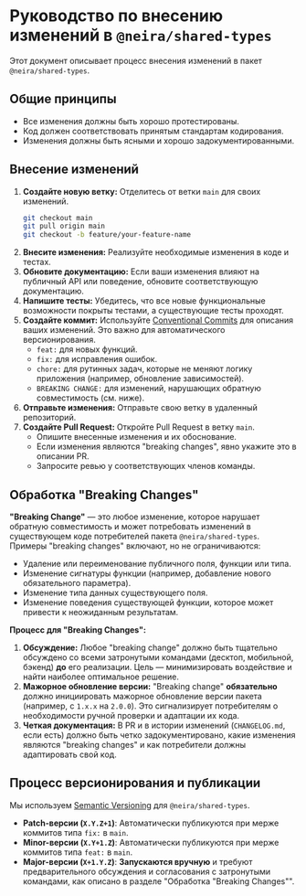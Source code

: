 # Руководство по внесению изменений в `@neira/shared-types`

Этот документ описывает процесс внесения изменений в пакет `@neira/shared-types`.

## Общие принципы

- Все изменения должны быть хорошо протестированы.
- Код должен соответствовать принятым стандартам кодирования.
- Изменения должны быть ясными и хорошо задокументированными.

## Внесение изменений

1.  **Создайте новую ветку:** Отделитесь от ветки `main` для своих изменений.
    ```bash
    git checkout main
    git pull origin main
    git checkout -b feature/your-feature-name
    ```
2.  **Внесите изменения:** Реализуйте необходимые изменения в коде и тестах.
3.  **Обновите документацию:** Если ваши изменения влияют на публичный API или поведение, обновите соответствующую документацию.
4.  **Напишите тесты:** Убедитесь, что все новые функциональные возможности покрыты тестами, а существующие тесты проходят.
5.  **Создайте коммит:** Используйте [Conventional Commits](https://www.conventionalcommits.org/en/v1.0.0/) для описания ваших изменений. Это важно для автоматического версионирования.
    - `feat:` для новых функций.
    - `fix:` для исправления ошибок.
    - `chore:` для рутинных задач, которые не меняют логику приложения (например, обновление зависимостей).
    - `BREAKING CHANGE:` для изменений, нарушающих обратную совместимость (см. ниже).
6.  **Отправьте изменения:** Отправьте свою ветку в удаленный репозиторий.
7.  **Создайте Pull Request:** Откройте Pull Request в ветку `main`.
    - Опишите внесенные изменения и их обоснование.
    - Если изменения являются "breaking changes", явно укажите это в описании PR.
    - Запросите ревью у соответствующих членов команды.

## Обработка "Breaking Changes"

**"Breaking Change"** — это любое изменение, которое нарушает обратную совместимость и может потребовать изменений в существующем коде потребителей пакета `@neira/shared-types`. Примеры "breaking changes" включают, но не ограничиваются:

- Удаление или переименование публичного поля, функции или типа.
- Изменение сигнатуры функции (например, добавление нового обязательного параметра).
- Изменение типа данных существующего поля.
- Изменение поведения существующей функции, которое может привести к неожиданным результатам.

**Процесс для "Breaking Changes":**

1.  **Обсуждение:** Любое "breaking change" должно быть тщательно обсуждено со всеми затронутыми командами (десктоп, мобильной, бэкенд) **до** его реализации. Цель — минимизировать воздействие и найти наиболее оптимальное решение.
2.  **Мажорное обновление версии:** "Breaking change" **обязательно** должно инициировать мажорное обновление версии пакета (например, с `1.x.x` на `2.0.0`). Это сигнализирует потребителям о необходимости ручной проверки и адаптации их кода.
3.  **Четкая документация:** В PR и в истории изменений (`CHANGELOG.md`, если есть) должно быть четко задокументировано, какие изменения являются "breaking changes" и как потребители должны адаптировать свой код.

## Процесс версионирования и публикации

Мы используем [Semantic Versioning](https://semver.org/lang/ru/) для `@neira/shared-types`.

-   **Patch-версии (`X.Y.Z+1`)**: Автоматически публикуются при мерже коммитов типа `fix:` в `main`.
-   **Minor-версии (`X.Y+1.Z`)**: Автоматически публикуются при мерже коммитов типа `feat:` в `main`.
-   **Major-версии (`X+1.Y.Z`)**: **Запускаются вручную** и требуют предварительного обсуждения и согласования с затронутыми командами, как описано в разделе "Обработка "Breaking Changes"". 